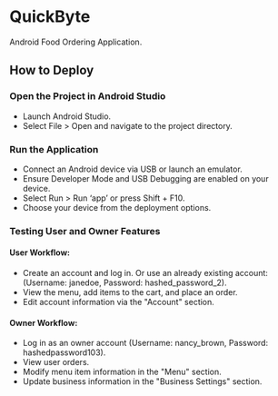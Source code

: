 # QuickByte
Android Food Ordering Application. 

## How to Deploy

### Open the Project in Android Studio
- Launch Android Studio.
- Select File > Open and navigate to the project directory.
  
### Run the Application
- Connect an Android device via USB or launch an emulator.
- Ensure Developer Mode and USB Debugging are enabled on your device.
- Select Run > Run ‘app’ or press Shift + F10.
- Choose your device from the deployment options.

### Testing User and Owner Features

#### User Workflow:
- Create an account and log in. Or use an already existing account: (Username: janedoe, Password: hashed_password_2).
- View the menu, add items to the cart, and place an order.
- Edit account information via the "Account" section.

#### Owner Workflow:
- Log in as an owner account (Username: nancy_brown, Password: hashedpassword103).
- View user orders.
- Modify menu item information in the "Menu" section.
- Update business information in the "Business Settings" section.
